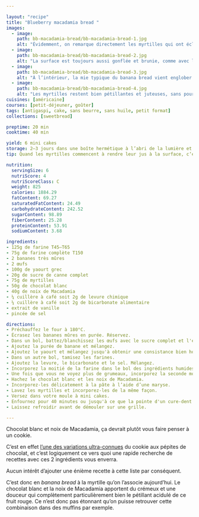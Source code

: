```yaml
---

layout: "recipe"
title: "Blueberry macadamia bread "
images:
  - image:
    path: bb-macadamia-bread/bb-macadamia-bread-1.jpg
    alt: "Évidemment, on remarque directement les myrtilles qui ont éclaté et rendu du jus à la surface, mais en y regardant à 2 fois, on peut apercevoir des chunks de chocolat blanc et de macadamia."
  - image:
    path: bb-macadamia-bread/bb-macadamia-bread-2.jpg
    alt: "La surface est toujours aussi gonflée et brunie, comme avec les banana breads que l’on connait. Ça peut éventuellement rappeler le muffin."
  - image:
    path: bb-macadamia-bread/bb-macadamia-bread-3.jpg
    alt: "À l’intérieur, la mie typique du banana bread vient englober les myrtilles, noix et chunks de chocolat."
  - image:
    path: bb-macadamia-bread/bb-macadamia-bread-4.jpg
    alt: "Les myrtilles restent bien pétillantes et juteuses, sans pour autant tremper la pâte dans laquelle elle vient se lover."
cuisines: [américaine]
courses: [petit-déjeuner, goûter]
tags: [antigaspi, cake, sans beurre, sans huile, petit format]
collections: [sweetbread]

preptime: 20 min
cooktime: 40 min

yield: 6 mini cakes
storage: 2–3 jours dans une boîte hermétique à l’abri de la lumière et de la chaleur. 5 jours au frigo. 2 mois au congélateur.
tip: Quand les myrtilles commencent à rendre leur jus à la surface, c‘est le signe que la cuisson est presque terminée.

nutrition:
  servingSize: 6
  nutriScore: 4
  nutriScoreClass: C
  weight: 825
  calories: 1884.29
  fatContent: 69.27
  saturatedFatContent: 24.49
  carbohydrateContent: 242.52
  sugarContent: 98.89
  fiberContent: 25.28
  proteinContent: 53.91
  sodiumContent: 3.68

ingredients:
- 125g de farine T45–T65
- 75g de farine complète T150
- 2 bananes très mûres
- 2 œufs
- 100g de yaourt grec
- 20g de sucre de canne complet
- 75g de myrtilles
- 50g de chocolat blanc
- 40g de noix de Macadamia
- ¼ cuillère à café soit 2g de levure chimique
- ¼ cuillère à café soit 2g de bicarbonate alimentaire
- extrait de vanille
- pincée de sel

directions:
- Préchauffez le four à 180°C.
- Écrasez les bananes mûres en purée. Réservez.
- Dans un bol, battez/blanchissez les œufs avec le sucre complet et l'extrait de vanille. 
- Ajoutez la purée de banane et mélangez.
- Ajoutez le yaourt et mélangez jusqu'à obtenir une consistance bien homogène.
- Dans un autre bol, tamisez les farines. 
- Ajoutez la levure, le bicarbonate et le sel. Mélangez. 
- Incorporez la moitié de la farine dans le bol des ingrédients humides à la maryse. 
- Une fois que vous ne voyez plus de grumeaux, incorporez la seconde moitié. Réservez.
- Hachez le chocolat blanc et les noix de Macadamia.
- Incorporez-les délicatement à la pâte à l’aide d’une maryse.
- Lavez les myrtilles et incorporez-les de la même façon. 
- Versez dans votre moule à mini cakes. 
- Enfournez pour 40 minutes ou jusqu'à ce que la pointe d'un cure-dent ressorte sèche. 
- Laissez refroidir avant de démouler sur une grille. 

---
```


Chocolat blanc et noix de Macadamia, ça devrait plutôt vous faire penser à un cookie.

C’est en effet [l’une des variations ultra-connues](https://en.wikipedia.org/wiki/Chocolate_chip_cookie#Common_variations) du cookie aux pépites de chocolat, et c’est logiquement ce vers quoi une rapide recherche de recettes avec ces 2 ingrédients vous enverra.

Aucun intérêt d’ajouter une énième recette à cette liste par conséquent.

C’est donc en <i lang="en">banana bread</i> à la myrtille qu’on l’associe aujourd’hui. Le chocolat blanc et la noix de Macadamia apportent du crémeux et une douceur qui complètement particulièrement bien le pétillant acidulé de ce fruit rouge. Ce n’est donc pas étonnant qu’on puisse retrouver cette combinaison dans des muffins par exemple.